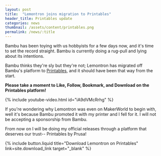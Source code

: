 ```yaml
---
layout: post
title:  "Lemontron joins migration to Printables"
header_title: Printables update
categories: news
thumbnail: /assets/content/printables.png
permalink: /news/:title
---
```


Bambu has been toying with us hobbyists for a few days now, and it's time to set the record straight. Bambu is
currently doing a rug-pull and lying about its intentions.

Bambu thinks they're sly but they're not; Lemontron has migrated off Bambu's platform
to [Printables]({{site.download_link}}), and it should have been that way from the start.

**Please take a moment to Like, Follow, Bookmark, and Download on the Printables platform!**

{% include youtube-video.html id="iA9dVMcRrhg" %}

If you're wondering why Lemontron was even on MakerWorld to begin with, well it's because Bambu promoted it with my
printer and I fell for it. I will not be accepting a sponsorship from Bambu.

From now on I will be doing my official releases through a platform that deserves our trust-- Printables by Prusa!

{% include button.liquid
title="Download Lemontron on Printables"
link=site.download_link
target="_blank" %}